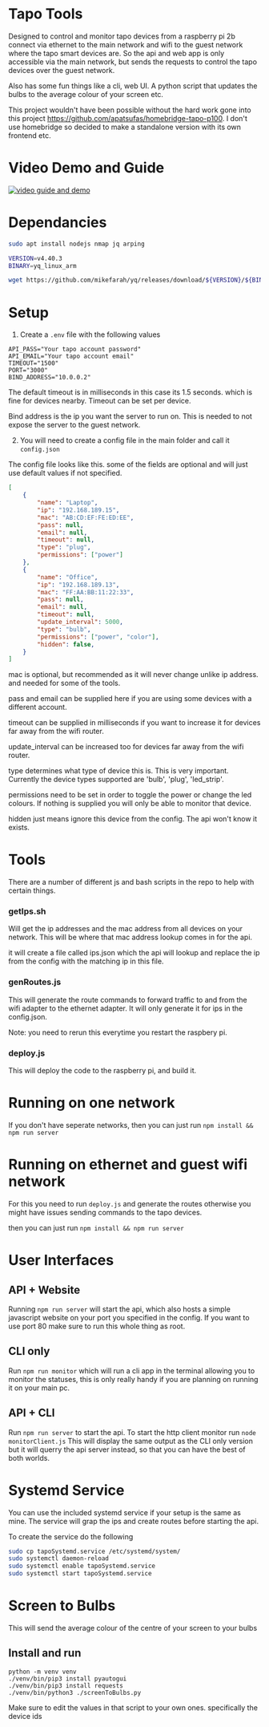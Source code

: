 # Tapo Tools

Designed to control and monitor tapo devices from a raspberry pi 2b connect via ethernet to the main network and wifi to the guest network where the tapo smart devices are. So the api and web app is only accessible via the main network, but sends the requests to control the tapo devices over the guest network.

Also has some fun things like a cli, web UI. A python script that updates the bulbs to the average colour of your screen etc.

This project wouldn't have been possible without the hard work gone into this project https://github.com/apatsufas/homebridge-tapo-p100. I don't use homebridge so decided to make a standalone version with its own frontend etc.

# Video Demo and Guide

[![video guide and demo](https://img.youtube.com/vi/wu_cVN6Noyg/0.jpg)](https://www.youtube.com/watch?v=wu_cVN6Noyg)

# Dependancies
```bash
sudo apt install nodejs nmap jq arping

VERSION=v4.40.3
BINARY=yq_linux_arm

wget https://github.com/mikefarah/yq/releases/download/${VERSION}/${BINARY}.tar.gz -O - | tar xz && sudo mv ${BINARY} /usr/bin/yq
```

# Setup

1. Create a `.env` file with the following values

```
API_PASS="Your tapo account password"
API_EMAIL="Your tapo account email"
TIMEOUT="1500"
PORT="3000"
BIND_ADDRESS="10.0.0.2"

```
The default timeout is in milliseconds in this case its 1.5 seconds. which is fine for devices nearby. Timeout can be set per device.

Bind address is the ip you want the server to run on. This is needed to not expose the server to the guest network.


2. You will need to create a config file in the main folder and call it `config.json`

The config file looks like this. some of the fields are optional and will just use default values if not specified. 

```json
[
    {
        "name": "Laptop",
        "ip": "192.168.189.15",
        "mac": "AB:CD:EF:FE:ED:EE",
        "pass": null,
        "email": null,
        "timeout": null,
        "type": "plug",
        "permissions": ["power"]
    },
    {
        "name": "Office",
        "ip": "192.168.189.13",
        "mac": "FF:AA:BB:11:22:33",
        "pass": null,
        "email": null,
        "timeout": null,
        "update_interval": 5000,
        "type": "bulb",
        "permissions": ["power", "color"],
        "hidden": false,
    }
]
```

mac is optional, but recommended as it will never change unlike ip address. and needed for some of the tools.

pass and email can be supplied here if you are using some devices with a different account.

timeout can be supplied in milliseconds if you want to increase it for devices far away from the wifi router.

update_interval can be increased too for devices far away from the wifi router.

type determines what type of device this is. This is very important. Currently the device types supported are 'bulb', 'plug', 'led_strip'.

permissions need to be set in order to toggle the power or change the led colours. If nothing is supplied you will only be able to monitor that device.

hidden just means ignore this device from the config. The api won't know it exists.

# Tools
There are a number of different js and bash scripts in the repo to help with certain things.

### getIps.sh

Will get the ip addresses and the mac address from all devices on your network. This will be where that mac address lookup comes in for the api.

it will create a file called ips.json which the api will lookup and replace the ip from the config with the matching ip in this file.

### genRoutes.js

This will generate the route commands to forward traffic to and from the wifi adapter to the ethernet adapter. It will only generate it for ips in the config.json.

Note: you need to rerun this everytime you restart the raspbery pi.

### deploy.js

This will deploy the code to the raspberry pi, and build it.


# Running on one network

If you don't have seperate networks, then you can just run `npm install && npm run server`

# Running on ethernet and guest wifi network

For this you need to run `deploy.js` and generate the routes otherwise you might have issues sending commands to the tapo devices.

then you can just run `npm install && npm run server`

# User Interfaces

## API + Website

Running `npm run server` will start the api, which also hosts a simple javascript website on your port you specified in the config. If you want to use port 80 make sure to run this whole thing as root.

## CLI only

Run `npm run monitor` which will run a cli app in the terminal allowing you to monitor the statuses, this is only really handy if you are planning on running it on your main pc.

## API + CLI

Run `npm run server` to start the api. To start the http client monitor run `node monitorClient.js` This will display the same output as the CLI only version but it will querry the api server instead, so that you can have the best of both worlds.

# Systemd Service

You can use the included systemd service if your setup is the same as mine. The service will grap the ips and create routes before starting the api.

To create the service do the following

```sh
sudo cp tapoSystemd.service /etc/systemd/system/
sudo systemctl daemon-reload
sudo systemctl enable tapoSystemd.service
sudo systemctl start tapoSystemd.service

```

# Screen to Bulbs

This will send the average colour of the centre of your screen to your bulbs

## Install and run
```
python -m venv venv
./venv/bin/pip3 install pyautogui
./venv/bin/pip3 install requests
./venv/bin/python3 ./screenToBulbs.py
```

Make sure to edit the values in that script to your own ones. specifically the device ids
